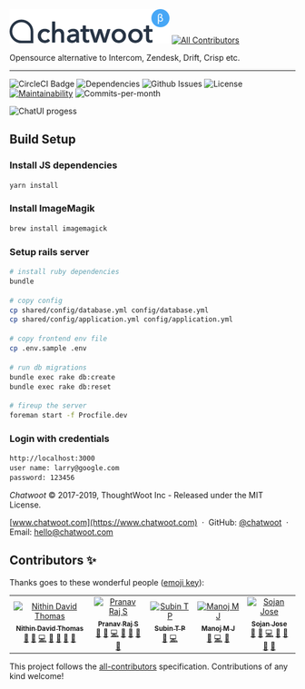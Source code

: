 ![Woot-logo](.github/woot-logo.png)
[![All Contributors](https://img.shields.io/badge/all_contributors-1-orange.svg?style=flat-square)](#contributors)

Opensource alternative to Intercom, Zendesk, Drift, Crisp etc.

___

![CircleCI Badge](https://img.shields.io/circleci/build/github/chatwoot/chatwoot)
![Dependencies](https://img.shields.io/david/chatwoot/chatwoot)
![Github Issues](https://img.shields.io/github/issues/chatwoot/chatwoot)
![License](https://img.shields.io/github/license/chatwoot/chatwoot)
[![Maintainability](https://api.codeclimate.com/v1/badges/80f9e1a7c72d186289ad/maintainability)](https://codeclimate.com/github/chatwoot/chatwoot/maintainability)
![Commits-per-month](https://img.shields.io/github/commit-activity/m/chatwoot/chatwoot)

![ChatUI progess](https://chatwoot.com/images/dashboard-screen.png)

## Build Setup


### Install JS dependencies

``` bash
yarn install
```

### Install ImageMagik

```bash
brew install imagemagick
```

### Setup rails server

```bash
# install ruby dependencies
bundle

# copy config
cp shared/config/database.yml config/database.yml
cp shared/config/application.yml config/application.yml

# copy frontend env file
cp .env.sample .env

# run db migrations
bundle exec rake db:create
bundle exec rake db:reset

# fireup the server
foreman start -f Procfile.dev
```

### Login with credentials

```bash
http://localhost:3000
user name: larry@google.com
password: 123456
```


*Chatwoot* &copy; 2017-2019, ThoughtWoot Inc - Released under the MIT License.

[www.chatwoot.com](https://www.chatwoot.com)
&nbsp;&middot;&nbsp;
GitHub: [@chatwoot](https://github.com/chatwoot)
&nbsp;&middot;&nbsp;
Email: [hello@chatwoot.com](mailto:hello@chatwoot.com)

## Contributors ✨

Thanks goes to these wonderful people ([emoji key](https://allcontributors.org/docs/en/emoji-key)):

<!-- ALL-CONTRIBUTORS-LIST:START - Do not remove or modify this section -->
<!-- prettier-ignore -->
<table>
  <tr>
    <td align="center"><a href="http://nithindavid.me"><img src="https://avatars2.githubusercontent.com/u/1277421?v=4" width="100px;" alt="Nithin David Thomas"/><br /><sub><b>Nithin David Thomas</b></sub></a><br /><a href="https://github.com/chatwoot/chatwoot/issues?q=author%3Anithindavid" title="Bug reports">🐛</a> <a href="#blog-nithindavid" title="Blogposts">📝</a> <a href="https://github.com/chatwoot/chatwoot/commits?author=nithindavid" title="Code">💻</a> <a href="https://github.com/chatwoot/chatwoot/commits?author=nithindavid" title="Documentation">📖</a> <a href="#design-nithindavid" title="Design">🎨</a> <a href="#maintenance-nithindavid" title="Maintenance">🚧</a> <a href="#review-nithindavid" title="Reviewed Pull Requests">👀</a></td>
    <td align="center"><a href="https://github.com/pranavrajs"><img src="https://avatars3.githubusercontent.com/u/2246121?v=4" width="100px;" alt="Pranav Raj S"/><br /><sub><b>Pranav Raj S</b></sub></a><br /><a href="https://github.com/chatwoot/chatwoot/issues?q=author%3Apranavrajs" title="Bug reports">🐛</a> <a href="#blog-pranavrajs" title="Blogposts">📝</a> <a href="https://github.com/chatwoot/chatwoot/commits?author=pranavrajs" title="Code">💻</a> <a href="https://github.com/chatwoot/chatwoot/commits?author=pranavrajs" title="Documentation">📖</a> <a href="#design-pranavrajs" title="Design">🎨</a> <a href="#maintenance-pranavrajs" title="Maintenance">🚧</a> <a href="#review-pranavrajs" title="Reviewed Pull Requests">👀</a></td>
    <td align="center"><a href="http://www.linkedin.com/in/subintp"><img src="https://avatars1.githubusercontent.com/u/1742357?v=4" width="100px;" alt="Subin T P"/><br /><sub><b>Subin T P</b></sub></a><br /><a href="https://github.com/chatwoot/chatwoot/issues?q=author%3Asubintp" title="Bug reports">🐛</a> <a href="https://github.com/chatwoot/chatwoot/commits?author=subintp" title="Code">💻</a></td>
    <td align="center"><a href="https://github.com/manojmj92"><img src="https://avatars1.githubusercontent.com/u/4034241?v=4" width="100px;" alt="Manoj M J"/><br /><sub><b>Manoj M J</b></sub></a><br /><a href="https://github.com/chatwoot/chatwoot/issues?q=author%3Amanojmj92" title="Bug reports">🐛</a> <a href="https://github.com/chatwoot/chatwoot/commits?author=manojmj92" title="Code">💻</a> <a href="#review-manojmj92" title="Reviewed Pull Requests">👀</a></td>
    <td align="center"><a href="http://sojan.me"><img src="https://avatars1.githubusercontent.com/u/73185?v=4" width="100px;" alt="Sojan Jose"/><br /><sub><b>Sojan Jose</b></sub></a><br /><a href="https://github.com/chatwoot/chatwoot/issues?q=author%3Asojan-official" title="Bug reports">🐛</a> <a href="#blog-sojan-official" title="Blogposts">📝</a> <a href="https://github.com/chatwoot/chatwoot/commits?author=sojan-official" title="Code">💻</a> <a href="https://github.com/chatwoot/chatwoot/commits?author=sojan-official" title="Documentation">📖</a> <a href="#design-sojan-official" title="Design">🎨</a> <a href="#maintenance-sojan-official" title="Maintenance">🚧</a> <a href="#review-sojan-official" title="Reviewed Pull Requests">👀</a></td>
  </tr>
</table>

<!-- ALL-CONTRIBUTORS-LIST:END -->

This project follows the [all-contributors](https://github.com/all-contributors/all-contributors) specification. Contributions of any kind welcome!